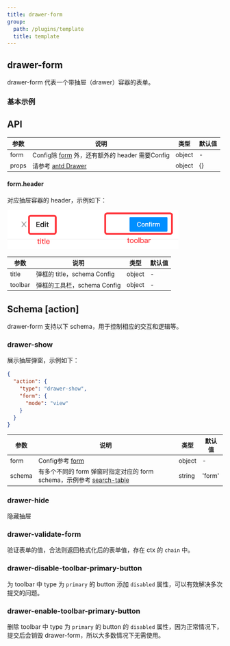 ```yaml
---
title: drawer-form
group:
  path: /plugins/template
  title: template
---
```


## drawer-form

drawer-form 代表一个带抽屉（drawer）容器的表单。

### 基本示例

<code src="../../../samples/template/drawer-form/Basic.tsx"></code>

## API

| 参数  | 说明                                                           | 类型   | 默认值 |
| ----- | -------------------------------------------------------------- | ------ | ------ |
| form  | Config除 [form](form/#api) 外，还有额外的 header 需要Config        | object | -      |
| props | 请参考 [antd Drawer](https://ant.design/components/drawer-cn/) | object | {}     |

#### form.header

对应抽屉容器的 header，示例如下：

<img src="../../assets/search-table-form-header.png" alt="search-table-form-header" width="400" />

| 参数    | 说明                      | 类型   | 默认值 |
| ------- | ------------------------- | ------ | ------ |
| title   | 弹框的 title，schema Config | object | -      |
| toolbar | 弹框的工具栏，schema Config | object | -      |

## Schema [action]

drawer-form 支持以下 schema，用于控制相应的交互和逻辑等。

### drawer-show

展示抽屉弹窗，示例如下：

```json
{
  "action": {
    "type": "drawer-show",
    "form": {
      "mode": "view"
    }
  }
}
```

| 参数 | 说明 | 类型 | 默认值 |
| --- | --- | --- | --- |
| form | Config参考 [form](form/#api) | object | - |
| schema | 有多个不同的 form 弹窗时指定对应的 form schema，示例参考 [search-table](search-table#多个弹窗表单) | string | 'form' |

### drawer-hide

隐藏抽屉

### drawer-validate-form

验证表单的值，合法则返回格式化后的表单值，存在 ctx 的 `chain` 中。

### drawer-disable-toolbar-primary-button

为 toolbar 中 type 为 `primary` 的 button 添加 `disabled` 属性，可以有效解决多次提交的问题。

### drawer-enable-toolbar-primary-button

删除 toolbar 中 type 为 `primary` 的 button 的 `disabled` 属性，因为正常情况下，提交后会销毁 drawer-form，所以大多数情况下无需使用。
